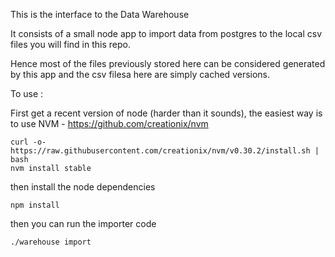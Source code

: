
This is the interface to the Data Warehouse

It consists of a small node app to import data from postgres to the local csv files you will find in this repo.

Hence most of the files previously stored here can be considered generated by this app and the csv filesa here are simply cached versions.

To use :

First get a recent version of node (harder than it sounds), the easiest way is to use NVM - https://github.com/creationix/nvm

	curl -o- https://raw.githubusercontent.com/creationix/nvm/v0.30.2/install.sh | bash
	nvm install stable

then install the node dependencies

	npm install

then you can run the importer code

	./warehouse import


